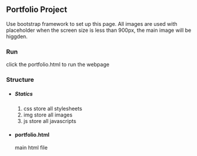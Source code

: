## Portfolio Project

Use bootstrap framework to set up this page.
All images are used with placeholder
when the screen size is less than 900px, the main image will be higgden.

### Run
click the portfolio.html to run the webpage

### Structure

* ##### Statics
  1. css
   store all stylesheets
  2. img
   store all images
  3. js
    store all javascripts
    
* #### portfolio.html
  main html file